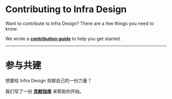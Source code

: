 # Contributing to Infra Design

Want to contribute to Infra Design? There are a few things you need to know.

We wrote a **[contribution guide](https://ant.design/docs/react/contributing)** to help you get started.

---

# 参与共建

想要给 Infra Design 贡献自己的一份力量？

我们写了一份 **[贡献指南](https://ant.design/docs/react/contributing-cn)** 来帮助你开始。
